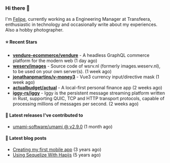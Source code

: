 ### Hi there 👋

I'm [Felipe](https://felipe.im), currently working as a Engineering Manager at Transfeera, enthusiastic in technology and occasionally write about my experiences. Also a hobby photographer.

#### ⭐ Recent Stars
- **[vendure-ecommerce/vendure](https://github.com/vendure-ecommerce/vendure)** - A headless GraphQL commerce platform for the modern web (1 day ago)
- **[weserv/images](https://github.com/weserv/images)** - Source code of wsrv.nl (formerly images.weserv.nl), to be used on your own server(s). (1 week ago)
- **[jonathanpmartins/v-money3](https://github.com/jonathanpmartins/v-money3)** - Vue3 currency input/directive mask (1 week ago)
- **[actualbudget/actual](https://github.com/actualbudget/actual)** - A local-first personal finance app (2 weeks ago)
- **[iggy-rs/iggy](https://github.com/iggy-rs/iggy)** - Iggy is the persistent message streaming platform written in Rust, supporting QUIC, TCP and HTTP transport protocols, capable of processing millions of messages per second. (2 weeks ago)

#### 🚀 Latest releases I've contributed to


- [umami-software/umami @ v2.9.0](https://github.com/umami-software/umami/releases/tag/v2.9.0) (1 month ago)

#### 📄 Latest blog posts
- [Creating my first mobile app](https://felipe.im/posts/creating-my-first-mobile-app/) (3 years ago)
- [Using Sequelize With Hapijs](https://felipe.im/posts/using-sequelize-with-hapijs/) (5 years ago)